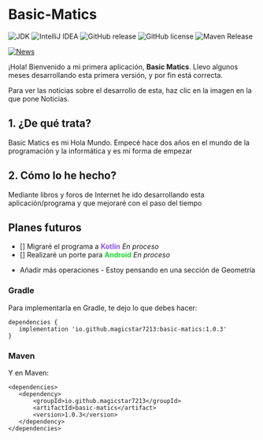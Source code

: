 # Basic-Matics #
![JDK](https://img.shields.io/badge/-Kotlin-b124ea?style=flat-square&logo=kotlin&labelColor=grey)
![IntelliJ IDEA](https://img.shields.io/badge/-IntelliJ-b5339a?style=flat-square&logo=intellij-idea&labelColor=grey)
![GitHub release](https://img.shields.io/github/v/release/MagicStar7213/Basic-Matics?include_prereleases&style=flat-square)
![GitHub license](https://img.shields.io/github/license/MagicStar7213/Basic-Matics?style=flat-square)
![Maven Release](https://img.shields.io/maven-central/v/io.github.magicstar7213/basic-matics?style=flat-square&logo=apachemaven&logoColor=red&color=red)

[![News](https://img.shields.io/badge/NOTICIAS-7-00d8ff?style=social&logo=googlenews&logoColor=black)](https://github.com/MagicStar7213/Basic-Matics/blob/main/NEWS.md)

¡Hola! Bienvenido a mi primera aplicación, **Basic Matics**. Llevo algunos meses desarrollando esta primera versión, y por fin está correcta.

Para ver las noticias sobre el desarrollo de esta, haz clic en la imagen en la que pone Noticias.

## 1. ¿De qué trata? ##
Basic Matics es mi Hola Mundo. Empecé hace dos años en el mundo de la programación y la informática y es mi forma de empezar

## 2. Cómo lo he hecho? ##
Mediante libros y foros de Internet he ido desarrollando esta aplicación/programa y que mejoraré con el paso del tiempo

## Planes futuros ##
 - [] Migraré el programa a <span style="color:#8b51f0;">**Kotlin**</span> *En proceso*
 - [] Realizaré un porte para <span style="color:#16da2b;">**Android**</span> *En proceso*
 * Añadir más operaciones - Estoy pensando en una sección de Geometría

### Gradle ###
Para implementarla en Gradle, te dejo lo que debes hacer:

```
dependencies {
   implementation 'io.github.magicstar7213:basic-matics:1.0.3'
}
```

### Maven ###

Y en Maven:
```
<dependencies>
   <dependency>
       <groupId>io.github.magicstar7213</groupId>
       <artifactId>basic-matics</artifact>
       <version>1.0.3</version>
   </dependency>
</dependencies>
```